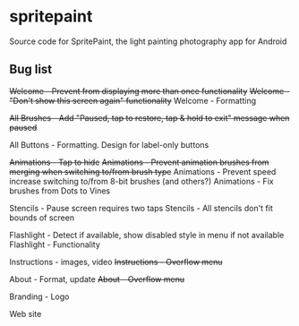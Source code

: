 # spritepaint
Source code for SpritePaint, the light painting photography app for Android



## Bug list


~~Welcome - Prevent from displaying more than once functionality~~
~~Welcome - "Don't show this screen again" functionality~~
Welcome - Formatting

~~All Brushes - Add "Paused, tap to restore, tap & hold to exit" message when paused~~

All Buttons - Formatting. Design for label-only buttons

~~Animations - Tap to hide~~
~~Animations - Prevent animation brushes from merging when switching to/from brush type~~
Animations - Prevent speed increase switching to/from 8-bit brushes (and others?)
Animations - Fix brushes from Dots to Vines

Stencils - Pause screen requires two taps
Stencils - All stencils don't fit bounds of screen

Flashlight - Detect if available, show disabled style in menu if not available
Flashlight - Functionality

Instructions - images, video
~~Instructions - Overflow menu~~

About - Format, update
~~About - Overflow menu~~

Branding - Logo

Web site